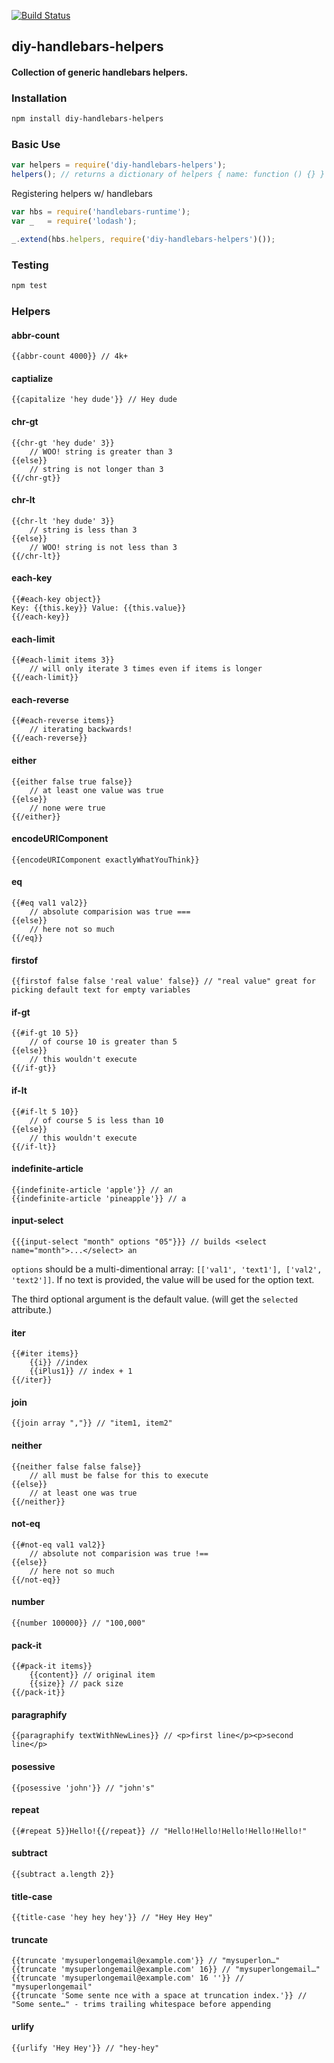 [![Build Status](https://travis-ci.org/diy/handlebars-helpers.png?branch=master)](https://travis-ci.org/diy/handlebars-helpers)

## diy-handlebars-helpers
#### Collection of generic handlebars helpers.

### Installation
```bash
npm install diy-handlebars-helpers
```

### Basic Use
```javascript
var helpers = require('diy-handlebars-helpers');
helpers(); // returns a dictionary of helpers { name: function () {} }
```

Registering helpers w/ handlebars

```javascript
var hbs = require('handlebars-runtime');
var _   = require('lodash');

_.extend(hbs.helpers, require('diy-handlebars-helpers')());
```

### Testing
```bash
npm test
```

### Helpers

#### abbr-count
```
{{abbr-count 4000}} // 4k+
```

#### captialize
```
{{capitalize 'hey dude'}} // Hey dude
```

#### chr-gt
```
{{chr-gt 'hey dude' 3}}
    // WOO! string is greater than 3
{{else}}
    // string is not longer than 3
{{/chr-gt}}
```

#### chr-lt
```
{{chr-lt 'hey dude' 3}}
    // string is less than 3
{{else}}
    // WOO! string is not less than 3
{{/chr-lt}}
```

#### each-key
```
{{#each-key object}}
Key: {{this.key}} Value: {{this.value}}
{{/each-key}}
```

#### each-limit
```
{{#each-limit items 3}}
    // will only iterate 3 times even if items is longer
{{/each-limit}}
```

#### each-reverse
```
{{#each-reverse items}}
    // iterating backwards!
{{/each-reverse}}
```

#### either
```
{{either false true false}}
    // at least one value was true
{{else}}
    // none were true
{{/either}}
```

#### encodeURIComponent
```
{{encodeURIComponent exactlyWhatYouThink}}
```

#### eq
```
{{#eq val1 val2}}
    // absolute comparision was true ===
{{else}}
    // here not so much
{{/eq}}
```

#### firstof
```
{{firstof false false 'real value' false}} // "real value" great for picking default text for empty variables
```

#### if-gt
```
{{#if-gt 10 5}}
    // of course 10 is greater than 5
{{else}}
    // this wouldn't execute
{{/if-gt}}
```

#### if-lt
```
{{#if-lt 5 10}}
    // of course 5 is less than 10
{{else}}
    // this wouldn't execute
{{/if-lt}}
```

#### indefinite-article
```
{{indefinite-article 'apple'}} // an
{{indefinite-article 'pineapple'}} // a
```

#### input-select
```
{{{input-select "month" options "05"}}} // builds <select name="month">...</select> an
```

`options` should be a multi-dimentional array: `[['val1', 'text1'], ['val2', 'text2']]`. If no 
text is provided, the value will be used for the option text.

The third optional argument is the default value. (will get the `selected` attribute.)

#### iter
```
{{#iter items}}
    {{i}} //index
    {{iPlus1}} // index + 1
{{/iter}}
```

#### join
```
{{join array ","}} // "item1, item2"
```

#### neither
```
{{neither false false false}}
    // all must be false for this to execute
{{else}}
    // at least one was true
{{/neither}}
```

#### not-eq
```
{{#not-eq val1 val2}}
    // absolute not comparision was true !==
{{else}}
    // here not so much
{{/not-eq}}
```

#### number
```
{{number 100000}} // "100,000"
```

#### pack-it
```
{{#pack-it items}}
    {{content}} // original item
    {{size}} // pack size
{{/pack-it}}
```

#### paragraphify
```
{{paragraphify textWithNewLines}} // <p>first line</p><p>second line</p>
```

#### posessive
```
{{posessive 'john'}} // "john's"
```

#### repeat
```
{{#repeat 5}}Hello!{{/repeat}} // "Hello!Hello!Hello!Hello!Hello!"
```

#### subtract
```
{{subtract a.length 2}}
```

#### title-case
```
{{title-case 'hey hey hey'}} // "Hey Hey Hey"
```

#### truncate
```
{{truncate 'mysuperlongemail@example.com'}} // "mysuperlon…"
{{truncate 'mysuperlongemail@example.com' 16}} // "mysuperlongemail…"
{{truncate 'mysuperlongemail@example.com' 16 ''}} // "mysuperlongemail"
{{truncate 'Some sente nce with a space at truncation index.'}} // "Some sente…" - trims trailing whitespace before appending
```

#### urlify
```
{{urlify 'Hey Hey'}} // "hey-hey"
```
